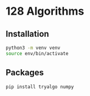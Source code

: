 # 128 Algorithms
## Installation

```bash
python3 -m venv venv
source env/bin/activate
```

## Packages

```bash
pip install tryalgo numpy
```

